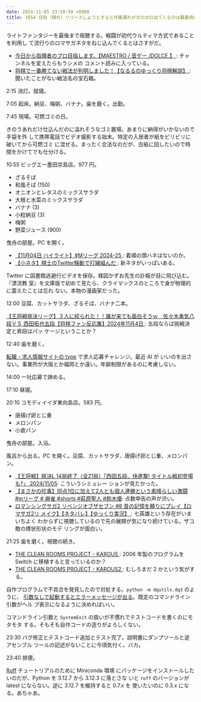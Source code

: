 ```yaml
---
date: 2024-11-05 23:59:59 +0900
title: 1654 日目（晴れ）リリースしようとすると作業漏れがボロボロ出てくるのは職業病のようなものだ
---
```


ライトファンタジーを最後まで視聴する。戦闘が初代ウルティマ方式であることを利用し
て流行りのロマサガネタをねじ込んでくるとはさすがだ。

* [今日から指揮者のプロ目指します。【MAESTRO / 音ゲー /DOLCE.】
  ](https://www.youtube.com/watch?v=A5kH6eMFSO4): チャンネルを変えたらもうシメの
  コメント読みに入っている。
* [将棋で一番勝てない戦法が判明しました！【なるるのゆっくり将棋解説】
  ](https://www.youtube.com/watch?v=njkEJ7sSb9o): 聞いたことがない戦法名の宝石箱。

2:15 消灯。就寝。

7:05 起床。納豆、梅粥、バナナ。歯を磨く。出勤。

7:45 現場。可燃ゴミの日。

きのうあれだけ仕込んだのに溢れそうなゴミ置場。あまりに納得がいかないので手袋を外
して携帯電話でビデオ撮影する始末。特定の入居者が紙をビリビリに破いてから可燃ゴミ
に混ぜる。まったく合法なのだが、古紙に回したいので時間をかけてでも仕分ける。

10:55 ビッグエー墨田京島店。977 円。

* ざるそば
* 和風そば (150)
* オニオンとレタスのミックスサラダ
* 大根と水菜のミックスサラダ
* バナナ (3)
* 小粒納豆 (3)
* 梅粥
* 野菜ジュース (900)

曳舟の部屋。PC を開く。

* [【11月04日 ハイライト】#Mリーグ 2024-25
  ](https://www.youtube.com/watch?v=8MX9ZB8XgXM): 着順の頭ハネはないのか。
* [【小ネタ】棋士のTwitter騒動で打線組んだ
  ](https://www.youtube.com/watch?v=5dy0oMkPELs): 新ネタがいっぱいある。

Twitter に図書館逃避行ビデオを保存。楳図かずお先生の訃報が目に飛び込む。『漂流教
室』を文庫版で初めて見たら、クライマックスのところで身が物理的に震えたことは忘れ
ない。本物の漫画家だった。

12:00 豆腐、カットサラダ、ざるそば、バナナ二本。

[【王将戦挑決リーグ】３人に絞られた！！誰が来ても面白そうｗ　佐々木勇気八段ＶＳ
西田拓也五段【将棋ファン反応集】2024年11月4日
](https://www.youtube.com/watch?v=b4vTRtmgiWw): 五段ならば挑戦決定と昇段はパッ
ケージということか？

12:40 歯を磨く。

[転職・求人情報サイトの type](https://type.jp/) で求人応募チャレンジ。最近 AI が
いいのを出さない。事業所が大阪とか福岡とか遠い。年齢制限があるのに考慮しない。

14:00 一社応募で諦める。

17:10 昼寝。

20:10 コモディイイダ東向島店。583 円。

* 唐揚げ卵とじ重
* メロンパン
* 小倉パン

曳舟の部屋。入浴。

風呂から出る。PC を開く。豆腐、カットサラダ、唐揚げ卵とじ重、メロンパン。

* [【王将戦】挑決L 14局終了（全21局）「西田五段、快進撃! タイトル戦初登場も?」
  2024/11/05](https://www.youtube.com/watch?v=ceyk8D6syjU): こういうシミュレー
  ションが見たかった。
* [【まさかの珍事】同点1位に加えて2人とも個人連勝という素晴らしい激闘 #mリーグ #
  麻雀 #shorts #萩原聖人 #鈴木優](https://www.youtube.com/watch?v=AOC0-NztzL4):
  点数申告の声が渋い。
* [ロマンシングサガ2 リベンジオブザセブン #8 昔の記憶を頼りにプレイ【ロマサガ2リ
  メイク】【ネタバレ】【ゆっくり実況】
  ](https://www.youtube.com/watch?v=NRAN5DtYKss): 七英雄という存在がいまいちよく
  わからずに視聴しているので先の展開が気になり続けている。ザコ敵の煙状形状のモデ
  リングが面白い。

21:25 歯を磨く。視聴の続き。

* [THE CLEAN ROOMS PROJECT - KAROUS
  ](https://www.youtube.com/watch?v=XNiuYHS-67I): 2006 年製のプログラムを Switch
  に移植すると言っているのか？
* [THE CLEAN ROOMS PROJECT - KAROUS2
  ](https://www.youtube.com/watch?v=Mro4xsG8V6U): むしろまだ 2 かという気がする。

自作プログラムで不具合を発見したので対処する。`python -m dqutils.dq3` のように、
[引数なしで起動するとエラーメッセージが出る][32]。既定のコマンドライン引数がヘル
プ表示になるように決めればいい。

コマンドライン引数と `SystemExit` の扱いが不慣れでテストコードを書くのにモタモタ
する。そもそも自作コードの造りがよろしくない。

23:30 バグ修正とテストコード追加とテスト完了。説明書にダンプツールと逆アセンブル
ツールの記述がないことに今頃気付く。バカ。

23:40 排便。

[Ruff](https://github.com/astral-sh/ruff) チュートリアルのために Miniconda 環境
にパッケージをインストールしたいのだが、Python を 3.12.7 から 3.12.3 に落とさな
いと `ruff` のバージョンが latest にならない。逆に 3.12.7 を維持すると 0.7.x を
使いたいのに 0.3.x になる。あちゃあ。

[32]: <https://github.com/showa-yojyo/dqutils/issues/32>
